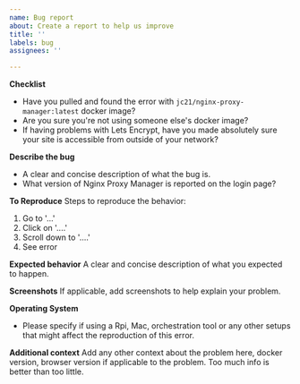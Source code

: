 ```yaml
---
name: Bug report
about: Create a report to help us improve
title: ''
labels: bug
assignees: ''

---
```


**Checklist**
- Have you pulled and found the error with `jc21/nginx-proxy-manager:latest` docker image?
- Are you sure you're not using someone else's docker image?
- If having problems with Lets Encrypt, have you made absolutely sure your site is accessible from outside of your network?

**Describe the bug**
- A clear and concise description of what the bug is.
- What version of Nginx Proxy Manager is reported on the login page?

**To Reproduce**
Steps to reproduce the behavior:
1. Go to '...'
2. Click on '....'
3. Scroll down to '....'
4. See error

**Expected behavior**
A clear and concise description of what you expected to happen.

**Screenshots**
If applicable, add screenshots to help explain your problem.

**Operating System**
- Please specify if using a Rpi, Mac, orchestration tool or any other setups that might affect the reproduction of this error.

**Additional context**
Add any other context about the problem here, docker version, browser version if applicable to the problem. Too much info is better than too little.
